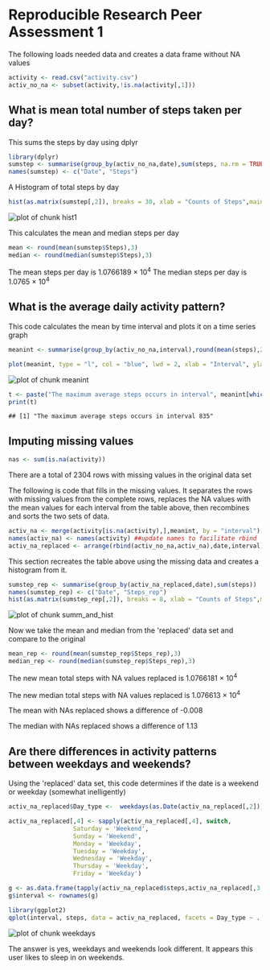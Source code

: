 <h1>
<a id="user-content-Reproducible-Research-Peer-Assessment-1" class="anchor" href="#Reproducible-Research-Peer-Assessment-1" aria-hidden="true"><span class="octicon octicon-link"></span></a>Reproducible Research Peer Assessment 1</h1>

The following loads needed data and creates a data frame without NA values



```r
activity <- read.csv("activity.csv")
activ_no_na <- subset(activity,!is.na(activity[,1]))
```


<h2>
<a id="user-content-what-is-mean-total-number-of-steps-taken-per-day" class="anchor" href="#what-is-mean-total-number-of-steps-taken-per-day" aria-hidden="true"><span class="octicon octicon-link"></span></a>What is mean total number of steps taken per day?</h2>


This sums the steps by day using dplyr



```r
library(dplyr)
sumstep <- summarise(group_by(activ_no_na,date),sum(steps, na.rm = TRUE))
names(sumstep) <- c("Date", "Steps")
```


A Histogram of total steps by day



```r
hist(as.matrix(sumstep[,2]), breaks = 30, xlab = "Counts of Steps",main = "Histogram: Total Steps per Day")
```

![plot of chunk hist1](figure/hist1-1.png)


This calculates the mean and median steps per day



```r
mean <- round(mean(sumstep$Steps),3)
median <- round(median(sumstep$Steps),3)
```


The mean steps per day is 1.0766189 &times; 10<sup>4</sup>
The median steps per day is 1.0765 &times; 10<sup>4</sup>


<h2>
<a id="user-content-what-is-the-average-daily-activity-pattern" class="anchor" href="#what-is-the-average-daily-activity-pattern" aria-hidden="true"><span class="octicon octicon-link"></span></a>What is the average daily activity pattern?</h2>


This code calculates the mean by time interval and plots it on a time series graph



```r
meanint <- summarise(group_by(activ_no_na,interval),round(mean(steps),2))

plot(meanint, type = "l", col = "blue", lwd = 2, xlab = "Interval", ylab = "Mean(Steps)", main = "Average Steps per Interval")
```

![plot of chunk meanint](figure/meanint-1.png)




```r
t <- paste("The maximum average steps occurs in interval", meanint[which(meanint[,2] == max(meanint[,2])),1])
print(t)
```

```
## [1] "The maximum average steps occurs in interval 835"
```


<h2>
<a id="user-content-imputing-missing-values" class="anchor" href="#imputing-missing-values" aria-hidden="true"><span class="octicon octicon-link"></span></a>Imputing missing values</h2>



```r
nas <- sum(is.na(activity))
```


There are a total of 2304 rows with missing values in the original data set


The following is code that fills in the missing values.  It separates the rows with missing values from the complete rows, replaces the NA values with the mean values for each interval from the table above, then recombines and sorts the two sets of data.



```r
activ_na <- merge(activity[is.na(activity),],meanint, by = "interval")[,c(4,3,1)]
names(activ_na) <- names(activity) ##update names to facilitate rbind
activ_na_replaced <- arrange(rbind(activ_no_na,activ_na),date,interval)
```


This section recreates the table above using the missing data and creates a histogram from it.



```r
sumstep_rep <- summarise(group_by(activ_na_replaced,date),sum(steps))
names(sumstep_rep) <- c("Date", "Steps_rep")
hist(as.matrix(sumstep_rep[,2]), breaks = 8, xlab = "Counts of Steps",main = "Histogram: Total Steps with Missing Values Replaced")
```

![plot of chunk summ_and_hist](figure/summ_and_hist-1.png)


Now we take the mean and median from the 'replaced' data set and compare to the original



```r
mean_rep <- round(mean(sumstep_rep$Steps_rep),3)
median_rep <- round(median(sumstep_rep$Steps_rep),3)
```


The new mean total steps with NA values replaced is 1.0766181 &times; 10<sup>4</sup>

The new median total steps with NA values replaced is 1.076613 &times; 10<sup>4</sup>

The mean with NAs replaced shows a difference of -0.008

The median with NAs replaced shows a difference of 1.13

<h2>
<a id="user-content-are-there-differences-in-activity-patterns-between-weekdays-and-weekends" class="anchor" href="#are-there-differences-in-activity-patterns-between-weekdays-and-weekends" aria-hidden="true"><span class="octicon octicon-link"></span></a>Are there differences in activity patterns between weekdays and weekends?</h2>


Using the 'replaced' data set, this code determines if the date is a weekend or weekday (somewhat inelligently)



```r
activ_na_replaced$Day_type <-  weekdays(as.Date(activ_na_replaced[,2]))

activ_na_replaced[,4] <- sapply(activ_na_replaced[,4], switch, 
                  Saturday = 'Weekend', 
                  Sunday = 'Weekend', 
                  Monday = 'Weekday', 
                  Tuesday = 'Weekday',
                  Wednesday = 'Weekday',
                  Thursday = 'Weekday',
                  Friday = 'Weekday')

g <- as.data.frame(tapply(activ_na_replaced$steps,activ_na_replaced[,3:4] ,mean))
g$interval <- rownames(g)

library(ggplot2)
qplot(interval, steps, data = activ_na_replaced, facets = Day_type ~ ., geom = c("line"), xlab = "Interval", ylab = "Number of Steps", main = "Avg Steps by Interval: Weekend v Weekday")
```

![plot of chunk weekdays](figure/weekdays-1.png)


The answer is yes, weekdays and weekends look different.  It appears this user likes to sleep in on weekends.


